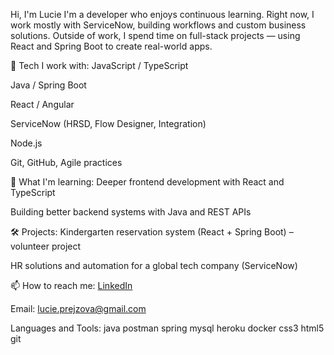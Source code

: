 Hi, I'm Lucie 
I'm a developer who enjoys continuous learning.
Right now, I work mostly with ServiceNow, building workflows and custom business solutions.
Outside of work, I spend time on full-stack projects — using React and Spring Boot to create real-world apps.

🔧 Tech I work with:
JavaScript / TypeScript

Java / Spring Boot

React / Angular

ServiceNow (HRSD, Flow Designer, Integration)

Node.js

Git, GitHub, Agile practices

🌱 What I'm learning:
Deeper frontend development with React and TypeScript

Building better backend systems with Java and REST APIs

🛠️ Projects:
Kindergarten reservation system (React + Spring Boot) – volunteer project

HR solutions and automation for a global tech company (ServiceNow)

📫 How to reach me:
[LinkedIn](https://www.linkedin.com/in/lucie-prejzova/)

Email: lucie.prejzova@gmail.com


Languages and Tools:
java postman spring mysql heroku docker css3 html5 git
<!--
**LuciePrejzova/LuciePrejzova** is a ✨ _special_ ✨ repository because its `README.md` (this file) appears on your GitHub profile.

Here are some ideas to get you started:

- 🔭 I’m currently working on ...
- 🌱 I’m currently learning ...
- 👯 I’m looking to collaborate on ...
- 🤔 I’m looking for help with ...
- 💬 Ask me about ...
- 📫 How to reach me: ...
- 😄 Pronouns: ...
- ⚡ Fun fact: ...
-->
